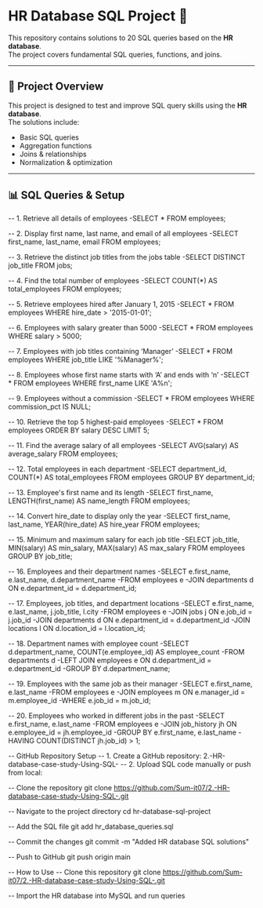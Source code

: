 # HR Database SQL Project 🚀

This repository contains solutions to 20 SQL queries based on the **HR database**.  
The project covers fundamental SQL queries, functions, and joins.

---

## 📌 **Project Overview**
This project is designed to test and improve SQL query skills using the **HR database**.  
The solutions include:
- Basic SQL queries
- Aggregation functions
- Joins & relationships
- Normalization & optimization

---

## 📊 **SQL Queries & Setup**
-- 1. Retrieve all details of employees
-SELECT * FROM employees;

-- 2. Display first name, last name, and email of all employees
-SELECT first_name, last_name, email FROM employees;

-- 3. Retrieve the distinct job titles from the jobs table
-SELECT DISTINCT job_title FROM jobs;

-- 4. Find the total number of employees
-SELECT COUNT(*) AS total_employees FROM employees;

-- 5. Retrieve employees hired after January 1, 2015
-SELECT * FROM employees WHERE hire_date > '2015-01-01';

-- 6. Employees with salary greater than 5000
-SELECT * FROM employees WHERE salary > 5000;

-- 7. Employees with job titles containing ‘Manager’
-SELECT * FROM employees WHERE job_title LIKE '%Manager%';

-- 8. Employees whose first name starts with ‘A’ and ends with ‘n’
-SELECT * FROM employees WHERE first_name LIKE 'A%n';

-- 9. Employees without a commission
-SELECT * FROM employees WHERE commission_pct IS NULL;

-- 10. Retrieve the top 5 highest-paid employees
-SELECT * FROM employees ORDER BY salary DESC LIMIT 5;

-- 11. Find the average salary of all employees
-SELECT AVG(salary) AS average_salary FROM employees;

-- 12. Total employees in each department
-SELECT department_id, COUNT(*) AS total_employees FROM employees GROUP BY department_id;

-- 13. Employee's first name and its length
-SELECT first_name, LENGTH(first_name) AS name_length FROM employees;

-- 14. Convert hire_date to display only the year
-SELECT first_name, last_name, YEAR(hire_date) AS hire_year FROM employees;

-- 15. Minimum and maximum salary for each job title
-SELECT job_title, MIN(salary) AS min_salary, MAX(salary) AS max_salary FROM employees GROUP BY job_title;

-- 16. Employees and their department names
-SELECT e.first_name, e.last_name, d.department_name 
-FROM employees e
-JOIN departments d ON e.department_id = d.department_id;

-- 17. Employees, job titles, and department locations
-SELECT e.first_name, e.last_name, j.job_title, l.city 
-FROM employees e
-JOIN jobs j ON e.job_id = j.job_id
-JOIN departments d ON e.department_id = d.department_id
-JOIN locations l ON d.location_id = l.location_id;

-- 18. Department names with employee count
-SELECT d.department_name, COUNT(e.employee_id) AS employee_count 
-FROM departments d
-LEFT JOIN employees e ON d.department_id = e.department_id
-GROUP BY d.department_name;

-- 19. Employees with the same job as their manager
-SELECT e.first_name, e.last_name 
-FROM employees e
-JOIN employees m ON e.manager_id = m.employee_id
-WHERE e.job_id = m.job_id;

-- 20. Employees who worked in different jobs in the past
-SELECT e.first_name, e.last_name 
-FROM employees e
-JOIN job_history jh ON e.employee_id = jh.employee_id
-GROUP BY e.first_name, e.last_name
-HAVING COUNT(DISTINCT jh.job_id) > 1;

-- GitHub Repository Setup
-- 1. Create a GitHub repository: 2.-HR-database-case-study-Using-SQL-
-- 2. Upload SQL code manually or push from local:

-- Clone the repository
git clone https://github.com/Sum-it07/2.-HR-database-case-study-Using-SQL-.git

-- Navigate to the project directory
cd hr-database-sql-project

-- Add the SQL file
git add hr_database_queries.sql

-- Commit the changes
git commit -m "Added HR database SQL solutions"

-- Push to GitHub
git push origin main

-- How to Use
-- Clone this repository
git clone https://github.com/Sum-it07/2.-HR-database-case-study-Using-SQL-.git

-- Import the HR database into MySQL and run queries
